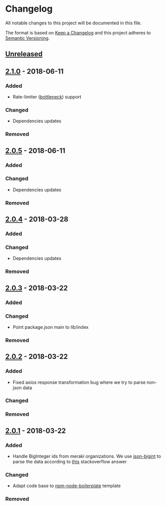 # Changelog
All notable changes to this project will be documented in this file.

The format is based on [Keep a Changelog](http://keepachangelog.com/en/1.0.0/)
and this project adheres to [Semantic Versioning](http://semver.org/spec/v2.0.0.html).

## [Unreleased]

## [2.1.0] - 2018-06-11
### Added
- Rate-limiter ([bottleneck](https://github.com/SGrondin/bottleneck)) support

### Changed
- Dependencies updates

### Removed

## [2.0.5] - 2018-06-11
### Added

### Changed
- Dependencies updates

### Removed

## [2.0.4] - 2018-03-28
### Added

### Changed
- Dependencies updates

### Removed


## [2.0.3] - 2018-03-22
### Added

### Changed
- Point package.json main to lib/index

### Removed

## [2.0.2] - 2018-03-22
### Added
- Fixed axios response transformation bug where we try to parse non-json data

### Changed

### Removed

## [2.0.1] - 2018-03-22
### Added
- Handle BigInteger ids from meraki organizations. We use [json-bigint](https://www.npmjs.com/package/json-bigint) to parse the data according to [this](https://stackoverflow.com/questions/43787712/axios-how-to-deal-with-big-integers?utm_medium=organic&utm_source=google_rich_qa&utm_campaign=google_rich_qa) stackoverflow answer

### Changed
- Adapt code base to [npm-node-boilerplate] template

### Removed

[Unreleased]: https://github.com/zebbra-repos/node-meraki/compare/v2.1.0...HEAD
[2.1.0]: https://github.com/zebbra-repos/node-meraki/compare/v2.0.5...v2.1.0
[2.0.5]: https://github.com/zebbra-repos/node-meraki/compare/v2.0.4...v2.0.5
[2.0.4]: https://github.com/zebbra-repos/node-meraki/compare/v2.0.3...v2.0.4
[2.0.3]: https://github.com/zebbra-repos/node-meraki/compare/v2.0.2...v2.0.3
[2.0.2]: https://github.com/zebbra-repos/node-meraki/compare/v2.0.1...v2.0.2
[2.0.1]: https://github.com/zebbra-repos/node-meraki/compare/v1.0.0...v2.0.1

[npm-node-boilerplate]: https://github.com/mbaertschi/npm-node-boilerplate
